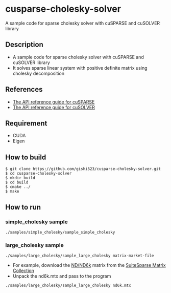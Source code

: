 # cusparse-cholesky-solver
A sample code for sparse cholesky solver with cuSPARSE and cuSOLVER library

## Description
- A sample code for sparse cholesky solver with cuSPARSE and cuSOLVER library
- It solves sparse linear system with positive definite matrix using cholesky decomposition


## References
- [The API reference guide for cuSPARSE](https://docs.nvidia.com/cuda/cusparse/index.html)
- [The API reference guide for cuSOLVER](https://docs.nvidia.com/cuda/cusolver/index.html)

## Requirement
- CUDA
- Eigen

## How to build
```
$ git clone https://github.com/gishi523/cusparse-cholesky-solver.git
$ cd cusparse-cholesky-solver
$ mkdir build
$ cd build
$ cmake ../
$ make
```

## How to run

### simple_cholesky sample

```
./samples/simple_cholesky/sample_simple_cholesky
```

### large_cholesky sample

```
./samples/large_cholesky/sample_large_cholesky matrix-market-file
```

- For example, download the [ND/ND6k](https://sparse.tamu.edu/ND/nd6k) matrix from the [SuiteSparse Matrix Collection](https://sparse.tamu.edu)
- Unpack the nd6k.mtx and pass to the program


```
./samples/large_cholesky/sample_large_cholesky nd6k.mtx
```

